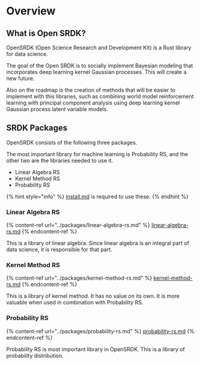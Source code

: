# Overview

## What is Open SRDK?

OpenSRDK (Open Science Research and Development Kit) is a Rust library for data science.

The goal of the Open SRDK is to socially implement Bayesian modeling that incorporates deep learning kernel Gaussian processes. This will create a new future.

Also on the roadmap is the creation of methods that will be easier to implement with this libraries, such as combining world model reinforcement learning with principal component analysis using deep learning kernel Gaussian process latent variable models.

## SRDK Packages

OpenSRDK consists of the following three packages.&#x20;

The most important library for machine learning is Probability RS, and the other two are the libraries needed to use it.

* Linear Algebra RS
* Kernel Method RS
* Probability RS

{% hint style="info" %}
[install.md](../using-the-srdk/install.md "mention") is required to use these.
{% endhint %}

### Linear Algebra RS

{% content-ref url="../packages/linear-algebra-rs.md" %}
[linear-algebra-rs.md](../packages/linear-algebra-rs.md)
{% endcontent-ref %}

This is a library of linear algebra. Since linear algebra is an integral part of data science, it is responsible for that part.

### Kernel Method RS

{% content-ref url="../packages/kernel-method-rs.md" %}
[kernel-method-rs.md](../packages/kernel-method-rs.md)
{% endcontent-ref %}

This is a library of kernel method. It has no value on its own. It is more valuable when used in combination with Probability RS.

### Probability RS

{% content-ref url="../packages/probability-rs.md" %}
[probability-rs.md](../packages/probability-rs.md)
{% endcontent-ref %}

Probability RS is most important library in OpenSRDK. This is a library of probability distribution.&#x20;
